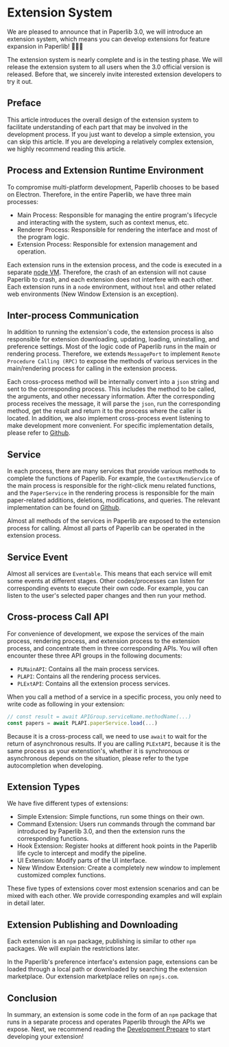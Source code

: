 # Extension System

We are pleased to announce that in Paperlib 3.0, we will introduce an extension system, which means you can develop extensions for feature expansion in Paperlib! 🎉🎉🎉

The extension system is nearly complete and is in the testing phase. We will release the extension system to all users when the 3.0 official version is released. Before that, we sincerely invite interested extension developers to try it out.

## Preface

This article introduces the overall design of the extension system to facilitate understanding of each part that may be involved in the development process. If you just want to develop a simple extension, you can skip this article. If you are developing a relatively complex extension, we highly recommend reading this article.

## Process and Extension Runtime Environment

To compromise multi-platform development, Paperlib chooses to be based on Electron. Therefore, in the entire Paperlib, we have three main processes:

- Main Process: Responsible for managing the entire program's lifecycle and interacting with the system, such as context menus, etc.
- Renderer Process: Responsible for rendering the interface and most of the program logic.
- Extension Process: Responsible for extension management and operation.

Each extension runs in the extension process, and the code is executed in a separate [node VM](https://nodejs.org/api/vm.html). Therefore, the crash of an extension will not cause Paperlib to crash, and each extension does not interfere with each other. Each extension runs in a `node` environment, without `html` and other related web environments (New Window Extension is an exception).

## Inter-process Communication

In addition to running the extension's code, the extension process is also responsible for extension downloading, updating, loading, uninstalling, and preference settings. Most of the logic code of Paperlib runs in the main or rendering process. Therefore, we extends `MessagePort` to implement `Remote Procedure Calling (RPC)` to expose the methods of various services in the main/rendering process for calling in the extension process.

Each cross-process method will be internally convert into a `json` string and sent to the corresponding process. This includes the method to be called, the arguments, and other necessary information. After the corresponding process receives the message, it will parse the `json`, run the corresponding method, get the result and return it to the process where the caller is located. In addition, we also implement cross-process event listening to make development more convenient. For specific implementation details, please refer to [Github](https://github.com/Future-Scholars/paperlib/tree/dev-3.0.0/app/base/rpc).

## Service

In each process, there are many services that provide various methods to complete the functions of Paperlib. For example, the `ContextMenuService` of the main process is responsible for the right-click menu related functions, and the `PaperService` in the rendering process is responsible for the main paper-related additions, deletions, modifications, and queries. The relevant implementation can be found on [Github](https://github.com/Future-Scholars/paperlib/tree/dev-3.0.0/app/renderer/services).

Almost all methods of the services in Paperlib are exposed to the extension process for calling. Almost all parts of Paperlib can be operated in the extension process.

## Service Event

Almost all services are `Eventable`. This means that each service will emit some events at different stages. Other codes/processes can listen for corresponding events to execute their own code. For example, you can listen to the user's selected paper changes and then run your method.

## Cross-process Call API

For convenience of development, we expose the services of the main process, rendering process, and extension process to the extension process, and concentrate them in three corresponding APIs. You will often encounter these three API groups in the following documents:

- `PLMainAPI`: Contains all the main process services.
- `PLAPI`: Contains all the rendering process services.
- `PLExtAPI`: Contains all the extension process services.

When you call a method of a service in a specific process, you only need to write code as following in your extension:

```ts
// const result = await APIGroup.serviceName.methodName(...)
const papers = await PLAPI.paperService.load(...)
```
Because it is a cross-process call, we need to use `await` to wait for the return of asynchronous results. If you are calling `PLExtAPI`, because it is the same process as your extenstion's, whether it is synchronous or asynchronous depends on the situation, please refer to the type autocompletion when developing.

## Extension Types

We have five different types of extensions:

- Simple Extension: Simple functions, run some things on their own.
- Command Extension: Users run commands through the command bar introduced by Paperlib 3.0, and then the extension runs the corresponding functions.
- Hook Extension: Register hooks at different hook points in the Paperlib life cycle to intercept and modify the pipeline.
- UI Extension: Modify parts of the UI interface.
- New Window Extension: Create a completely new window to implement customized complex functions.

These five types of extensions cover most extension scenarios and can be mixed with each other. We provide corresponding examples and will explain in detail later.

## Extension Publishing and Downloading

Each extension is an `npm` package, publishing is similar to other `npm` packages. We will explain the restrictions later.

In the Paperlib's preference interface's extension page, extensions can be loaded through a local path or downloaded by searching the extension marketplace. Our extension marketplace relies on `npmjs.com`.

## Conclusion

In summary, an extension is some code in the form of an `npm` package that runs in a separate process and operates Paperlib through the APIs we expose. Next, we recommend reading the [Development Prepare](./env) to start developing your extension!